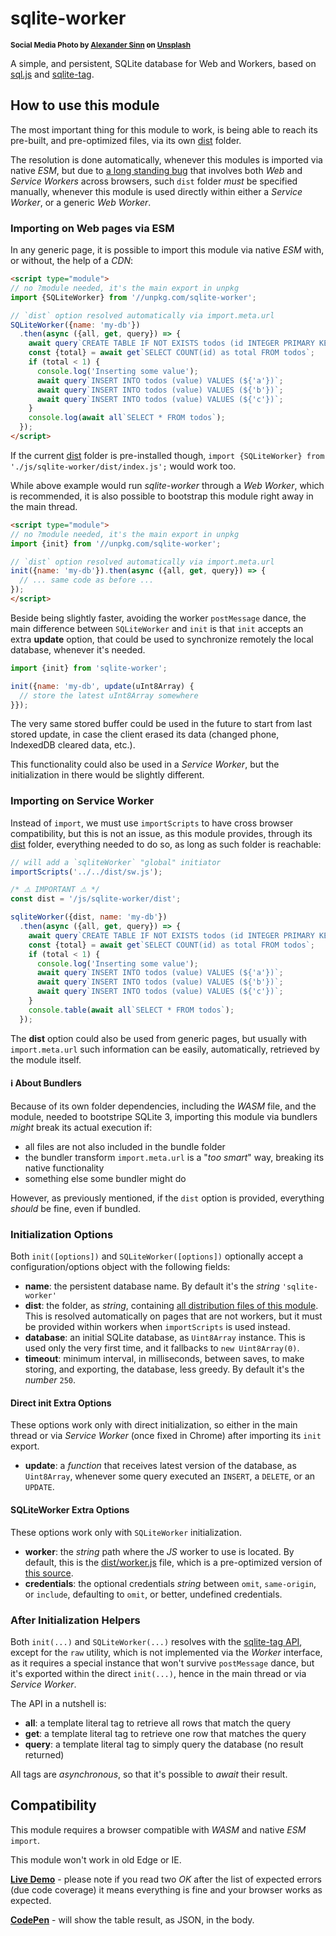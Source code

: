 # sqlite-worker

<sup>**Social Media Photo by [Alexander Sinn](https://unsplash.com/@swimstaralex) on [Unsplash](https://unsplash.com/)**</sup>

A simple, and persistent, SQLite database for Web and Workers, based on [sql.js](https://github.com/sql-js/sql.js#readme) and [sqlite-tag](https://github.com/WebReflection/sqlite-tag#readme).



## How to use this module

The most important thing for this module to work, is being able to reach its pre-built, and pre-optimized files, via its own [dist](./dist/) folder.

The resolution is done automatically, whenever this modules is imported via native *ESM*, but due to [a long standing bug](https://stackoverflow.com/a/45578811/2800218) that involves both *Web* and *Service* *Workers* across browsers, such `dist` folder *must* be specified manually, whenever this module is used directly within either a *Service Worker*, or a generic *Web Worker*.



### Importing on Web pages via ESM

In any generic page, it is possible to import this module via native *ESM* with, or without, the help of a *CDN*:

```html
<script type="module">
// no ?module needed, it's the main export in unpkg
import {SQLiteWorker} from '//unpkg.com/sqlite-worker';

// `dist` option resolved automatically via import.meta.url
SQLiteWorker({name: 'my-db'})
  .then(async ({all, get, query}) => {
    await query`CREATE TABLE IF NOT EXISTS todos (id INTEGER PRIMARY KEY, value TEXT)`;
    const {total} = await get`SELECT COUNT(id) as total FROM todos`;
    if (total < 1) {
      console.log('Inserting some value');
      await query`INSERT INTO todos (value) VALUES (${'a'})`;
      await query`INSERT INTO todos (value) VALUES (${'b'})`;
      await query`INSERT INTO todos (value) VALUES (${'c'})`;
    }
    console.log(await all`SELECT * FROM todos`);
  });
</script>
```

If the current [dist](./dist/) folder is pre-installed though, `import {SQLiteWorker} from './js/sqlite-worker/dist/index.js';` would work too.

While above example would run *sqlite-worker* through a *Web Worker*, which is recommended, it is also possible to bootstrap this module right away in the main thread.

```html
<script type="module">
// no ?module needed, it's the main export in unpkg
import {init} from '//unpkg.com/sqlite-worker';

// `dist` option resolved automatically via import.meta.url
init({name: 'my-db'}).then(async ({all, get, query}) => {
  // ... same code as before ...
});
</script>
```

Beside being slightly faster, avoiding the worker `postMessage` dance, the main difference between `SQLiteWorker` and `init` is that `init` accepts an extra **update** option, that could be used to synchronize remotely the local database, whenever it's needed.

```js
import {init} from 'sqlite-worker';

init({name: 'my-db', update(uInt8Array) {
  // store the latest uInt8Array somewhere
}});
```

The very same stored buffer could be used in the future to start from last stored update, in case the client erased its data (changed phone, IndexedDB cleared data, etc.).

This functionality could also be used in a *Service Worker*, but the initialization in there would be slightly different.



### Importing on Service Worker

Instead of `import`, we must use `importScripts` to have cross browser compatibility, but this is not an issue, as this module provides, through its [dist](./dist/) folder, everything needed to do so, as long as such folder is reachable:

```js
// will add a `sqliteWorker` "global" initiator
importScripts('../../dist/sw.js');

/* ⚠ IMPORTANT ⚠ */
const dist = '/js/sqlite-worker/dist';

sqliteWorker({dist, name: 'my-db'})
  .then(async ({all, get, query}) => {
    await query`CREATE TABLE IF NOT EXISTS todos (id INTEGER PRIMARY KEY, value TEXT)`;
    const {total} = await get`SELECT COUNT(id) as total FROM todos`;
    if (total < 1) {
      console.log('Inserting some value');
      await query`INSERT INTO todos (value) VALUES (${'a'})`;
      await query`INSERT INTO todos (value) VALUES (${'b'})`;
      await query`INSERT INTO todos (value) VALUES (${'c'})`;
    }
    console.table(await all`SELECT * FROM todos`);
  });
```

The **dist** option could also be used from generic pages, but usually with `import.meta.url` such information can be easily, automatically, retrieved by the module itself.


#### ℹ About Bundlers

Because of its own folder dependencies, including the *WASM* file, and the module, needed to bootstripe SQLite 3, importing this module via bundlers *might* break its actual execution if:

  * all files are not also included in the bundle folder
  * the bundler transform `import.meta.url` is a "*too smart*" way, breaking its native functionality
  * something else some bundler might do

However, as previously mentioned, if the `dist` option is provided, everything *should* be fine, even if bundled.



### Initialization Options

Both `init([options])` and `SQLiteWorker([options])` optionally accept a configuration/options object with the following fields:

  * **name**: the persistent database name. By default it's the *string* `'sqlite-worker'`
  * **dist**: the folder, as *string*, containing [all distribution files of this module](./dist/). This is resolved automatically on pages that are not workers, but it must be provided within workers when `importScripts` is used instead.
  * **database**: an initial SQLite database, as `Uint8Array` instance. This is used only the very first time, and it fallbacks to `new Uint8Array(0)`.
  * **timeout**: minimum interval, in milliseconds, between saves, to make storing, and exporting, the database, less greedy. By default it's the *number* `250`.


#### Direct init Extra Options

These options work only with direct initialization, so either in the main thread or via *Service Worker* (once fixed in Chrome) after importing its `init` export.

  * **update**: a *function* that receives latest version of the database, as `Uint8Array`, whenever some query executed an `INSERT`, a `DELETE`, or an `UPDATE`.


#### SQLiteWorker Extra Options

These options work only with `SQLiteWorker` initialization.

  * **worker**: the *string* path where the *JS* worker to use is located. By default, this is the [dist/worker.js](./dist/worker.js) file, which is a pre-optimized version of [this source](./esm/worker.js).
  * **credentials**: the optional credentials *string* between `omit`, `same-origin`, or `include`, defaulting to `omit`, or better, undefined credentials.



### After Initialization Helpers

Both `init(...)` and `SQLiteWorker(...)` resolves with the [sqlite-tag API](https://github.com/WebReflection/sqlite-tag#api), except for the `raw` utility, which is not implemented via the *Worker* interface, as it requires a special instance that won't survive `postMessage` dance, but it's exported within the direct `init(...)`, hence in the main thread or via *Service Worker*.

The API in a nutshell is:

  * **all**: a template literal tag to retrieve all rows that match the query
  * **get**: a template literal tag to retrieve one row that matches the query
  * **query**: a template literal tag to simply query the database (no result returned)

All tags are *asynchronous*, so that it's possible to *await* their result.



## Compatibility

This module requires a browser compatible with *WASM* and native *ESM* `import`.

This module won't work in old Edge or IE.

**[Live Demo](https://webreflection.github.io/sqlite-worker/test/)** - please note if you read two *OK* after the list of expected errors (due code coverage) it means everything is fine and your browser works as expected.

**[CodePen](https://codepen.io/WebReflection/pen/NWROrom?editors=0010)** - will show the table result, as JSON, in the body.
